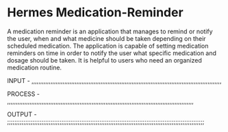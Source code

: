 #  Hermes Medication-Reminder
A medication reminder is an application that manages to remind or notify the user, when and what medicine should be taken depending on their scheduled medication. The application is capable of setting medication reminders on time in order to notify the user what specific medication and dosage should be taken. It is helpful to users who need an organized medication routine. 


INPUT - ,,,,,,,,,,,,,,,,,,,,,,,,,,,,,,,,,,,,,,,,,,,,,,,,,,,,,,,,,,,,,,,,,,,,,,,,,,,,,,,,,,,,,,,,,,,,,,,,,,,,,,,,,,,,,,


PROCESS - ,,,,,,,,,,,,,,,,,,,,,,,,,,,,,,,,,,,,,,,,,,,,,,,,,,,,,,,,,,,,,,,,,,,,,,,,,,,,,,,,,,,,,,,,,,,,,,,,,,,,,,,,,,,,


OUTPUT - ;;;;;;;;;;;;;;;;;;;;;;;;;;;;;;;;;;;;;;;;;;;;;;;;;;;;;;;;;;;;;;;;;;;;;;;;;;;;;;;;;;;;;;;;;;;;;;;;;;;;;;;;;;;;;
